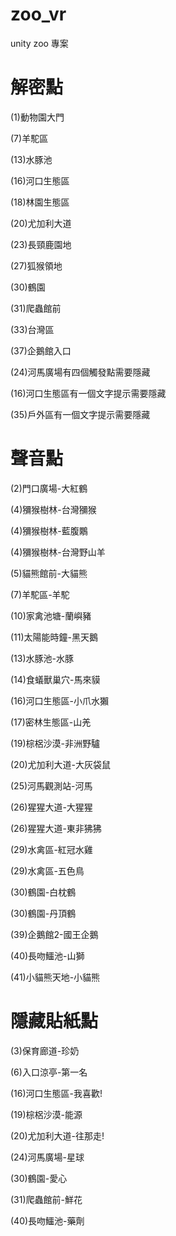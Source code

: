 # zoo_vr
 unity zoo 專案

# 解密點
(1)動物園大門

(7)羊駝區

(13)水豚池

(16)河口生態區

(18)林園生態區

(20)尤加利大道

(23)長頸鹿園地

(27)狐猴領地

(30)鶴園

(31)爬蟲館前

(33)台灣區

(37)企鵝館入口

(24)河馬廣場有四個觸發點需要隱藏

(16)河口生態區有一個文字提示需要隱藏

(35)戶外區有一個文字提示需要隱藏

# 聲音點

(2)門口廣場-大紅鶴

(4)獼猴樹林-台灣獼猴

(4)獼猴樹林-藍腹鷴

(4)獼猴樹林-台灣野山羊

(5)貓熊館前-大貓熊

(7)羊駝區-羊駝

(10)家禽池塘-蘭嶼豬

(11)太陽能時鐘-黑天鵝

(13)水豚池-水豚

(14)食蟻獸巢穴-馬來貘

(16)河口生態區-小爪水獺

(17)密林生態區-山羌

(19)棕梠沙漠-非洲野驢

(20)尤加利大道-大灰袋鼠

(25)河馬觀測站-河馬

(26)猩猩大道-大猩猩

(26)猩猩大道-東非狒狒

(29)水禽區-紅冠水雞

(29)水禽區-五色鳥

(30)鶴園-白枕鶴

(30)鶴園-丹頂鶴

(39)企鵝館2-國王企鵝

(40)長吻鱷池-山獅

(41)小貓熊天地-小貓熊


# 隱藏貼紙點

(3)保育廊道-珍奶

(6)入口涼亭-第一名

(16)河口生態區-我喜歡!

(19)棕梠沙漠-能源

(20)尤加利大道-往那走!

(24)河馬廣場-星球

(30)鶴園-愛心

(31)爬蟲館前-鮮花

(40)長吻鱷池-藥劑
